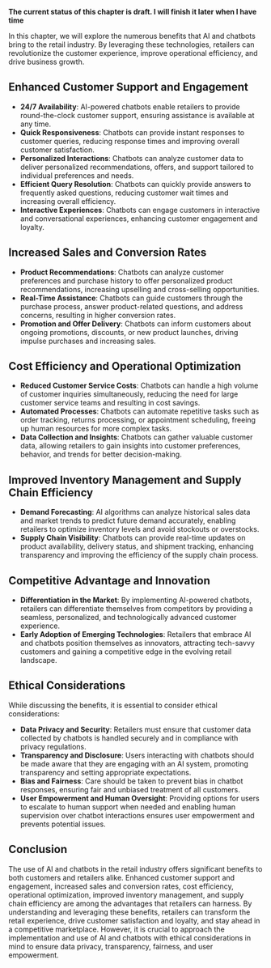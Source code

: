 **The current status of this chapter is draft. I will finish it later when I have time**

In this chapter, we will explore the numerous benefits that AI and chatbots bring to the retail industry. By leveraging these technologies, retailers can revolutionize the customer experience, improve operational efficiency, and drive business growth.

Enhanced Customer Support and Engagement
----------------------------------------

* **24/7 Availability**: AI-powered chatbots enable retailers to provide round-the-clock customer support, ensuring assistance is available at any time.
* **Quick Responsiveness**: Chatbots can provide instant responses to customer queries, reducing response times and improving overall customer satisfaction.
* **Personalized Interactions**: Chatbots can analyze customer data to deliver personalized recommendations, offers, and support tailored to individual preferences and needs.
* **Efficient Query Resolution**: Chatbots can quickly provide answers to frequently asked questions, reducing customer wait times and increasing overall efficiency.
* **Interactive Experiences**: Chatbots can engage customers in interactive and conversational experiences, enhancing customer engagement and loyalty.

Increased Sales and Conversion Rates
------------------------------------

* **Product Recommendations**: Chatbots can analyze customer preferences and purchase history to offer personalized product recommendations, increasing upselling and cross-selling opportunities.
* **Real-Time Assistance**: Chatbots can guide customers through the purchase process, answer product-related questions, and address concerns, resulting in higher conversion rates.
* **Promotion and Offer Delivery**: Chatbots can inform customers about ongoing promotions, discounts, or new product launches, driving impulse purchases and increasing sales.

Cost Efficiency and Operational Optimization
--------------------------------------------

* **Reduced Customer Service Costs**: Chatbots can handle a high volume of customer inquiries simultaneously, reducing the need for large customer service teams and resulting in cost savings.
* **Automated Processes**: Chatbots can automate repetitive tasks such as order tracking, returns processing, or appointment scheduling, freeing up human resources for more complex tasks.
* **Data Collection and Insights**: Chatbots can gather valuable customer data, allowing retailers to gain insights into customer preferences, behavior, and trends for better decision-making.

Improved Inventory Management and Supply Chain Efficiency
---------------------------------------------------------

* **Demand Forecasting**: AI algorithms can analyze historical sales data and market trends to predict future demand accurately, enabling retailers to optimize inventory levels and avoid stockouts or overstocks.
* **Supply Chain Visibility**: Chatbots can provide real-time updates on product availability, delivery status, and shipment tracking, enhancing transparency and improving the efficiency of the supply chain process.

Competitive Advantage and Innovation
------------------------------------

* **Differentiation in the Market**: By implementing AI-powered chatbots, retailers can differentiate themselves from competitors by providing a seamless, personalized, and technologically advanced customer experience.
* **Early Adoption of Emerging Technologies**: Retailers that embrace AI and chatbots position themselves as innovators, attracting tech-savvy customers and gaining a competitive edge in the evolving retail landscape.

Ethical Considerations
----------------------

While discussing the benefits, it is essential to consider ethical considerations:

* **Data Privacy and Security**: Retailers must ensure that customer data collected by chatbots is handled securely and in compliance with privacy regulations.
* **Transparency and Disclosure**: Users interacting with chatbots should be made aware that they are engaging with an AI system, promoting transparency and setting appropriate expectations.
* **Bias and Fairness**: Care should be taken to prevent bias in chatbot responses, ensuring fair and unbiased treatment of all customers.
* **User Empowerment and Human Oversight**: Providing options for users to escalate to human support when needed and enabling human supervision over chatbot interactions ensures user empowerment and prevents potential issues.

Conclusion
----------

The use of AI and chatbots in the retail industry offers significant benefits to both customers and retailers alike. Enhanced customer support and engagement, increased sales and conversion rates, cost efficiency, operational optimization, improved inventory management, and supply chain efficiency are among the advantages that retailers can harness. By understanding and leveraging these benefits, retailers can transform the retail experience, drive customer satisfaction and loyalty, and stay ahead in a competitive marketplace. However, it is crucial to approach the implementation and use of AI and chatbots with ethical considerations in mind to ensure data privacy, transparency, fairness, and user empowerment.
